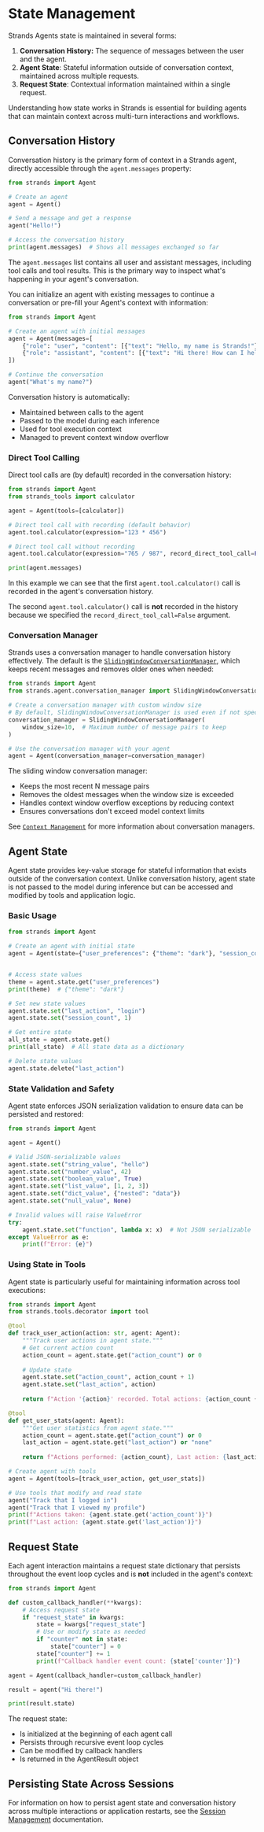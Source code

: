 # State Management

Strands Agents state is maintained in several forms:

1. **Conversation History:** The sequence of messages between the user and the agent.
2. **Agent State**: Stateful information outside of conversation context, maintained across multiple requests.
3. **Request State**: Contextual information maintained within a single request.

Understanding how state works in Strands is essential for building agents that can maintain context across multi-turn interactions and workflows.

## Conversation History

Conversation history is the primary form of context in a Strands agent, directly accessible through the `agent.messages` property:

```python
from strands import Agent

# Create an agent
agent = Agent()

# Send a message and get a response
agent("Hello!")

# Access the conversation history
print(agent.messages)  # Shows all messages exchanged so far
```

The `agent.messages` list contains all user and assistant messages, including tool calls and tool results. This is the primary way to inspect what's happening in your agent's conversation.

You can initialize an agent with existing messages to continue a conversation or pre-fill your Agent's context with information:

```python
from strands import Agent

# Create an agent with initial messages
agent = Agent(messages=[
    {"role": "user", "content": [{"text": "Hello, my name is Strands!"}]},
    {"role": "assistant", "content": [{"text": "Hi there! How can I help you today?"}]}
])

# Continue the conversation
agent("What's my name?")
```

Conversation history is automatically:

- Maintained between calls to the agent
- Passed to the model during each inference
- Used for tool execution context
- Managed to prevent context window overflow

### Direct Tool Calling

Direct tool calls are (by default) recorded in the conversation history:

```python
from strands import Agent
from strands_tools import calculator

agent = Agent(tools=[calculator])

# Direct tool call with recording (default behavior)
agent.tool.calculator(expression="123 * 456")

# Direct tool call without recording
agent.tool.calculator(expression="765 / 987", record_direct_tool_call=False)

print(agent.messages)
```

In this example we can see that the first `agent.tool.calculator()` call is recorded in the agent's conversation history.

The second `agent.tool.calculator()` call is **not** recorded in the history because we specified the `record_direct_tool_call=False` argument.

### Conversation Manager

Strands uses a conversation manager to handle conversation history effectively. The default is the [`SlidingWindowConversationManager`](../../../api-reference/agent.md#strands.agent.conversation_manager.sliding_window_conversation_manager.SlidingWindowConversationManager), which keeps recent messages and removes older ones when needed:

```python
from strands import Agent
from strands.agent.conversation_manager import SlidingWindowConversationManager

# Create a conversation manager with custom window size
# By default, SlidingWindowConversationManager is used even if not specified
conversation_manager = SlidingWindowConversationManager(
    window_size=10,  # Maximum number of message pairs to keep
)

# Use the conversation manager with your agent
agent = Agent(conversation_manager=conversation_manager)
```

The sliding window conversation manager:

- Keeps the most recent N message pairs
- Removes the oldest messages when the window size is exceeded
- Handles context window overflow exceptions by reducing context
- Ensures conversations don't exceed model context limits

See [`Context Management`](context-management.md) for more information about conversation managers.


## Agent State

Agent state provides key-value storage for stateful information that exists outside of the conversation context. Unlike conversation history, agent state is not passed to the model during inference but can be accessed and modified by tools and application logic.

### Basic Usage

```python
from strands import Agent

# Create an agent with initial state
agent = Agent(state={"user_preferences": {"theme": "dark"}, "session_count": 0})


# Access state values
theme = agent.state.get("user_preferences")
print(theme)  # {"theme": "dark"}

# Set new state values
agent.state.set("last_action", "login")
agent.state.set("session_count", 1)

# Get entire state
all_state = agent.state.get()
print(all_state)  # All state data as a dictionary

# Delete state values
agent.state.delete("last_action")
```

### State Validation and Safety

Agent state enforces JSON serialization validation to ensure data can be persisted and restored:

```python
from strands import Agent

agent = Agent()

# Valid JSON-serializable values
agent.state.set("string_value", "hello")
agent.state.set("number_value", 42)
agent.state.set("boolean_value", True)
agent.state.set("list_value", [1, 2, 3])
agent.state.set("dict_value", {"nested": "data"})
agent.state.set("null_value", None)

# Invalid values will raise ValueError
try:
    agent.state.set("function", lambda x: x)  # Not JSON serializable
except ValueError as e:
    print(f"Error: {e}")
```

### Using State in Tools

Agent state is particularly useful for maintaining information across tool executions:

```python
from strands import Agent
from strands.tools.decorator import tool

@tool
def track_user_action(action: str, agent: Agent):
    """Track user actions in agent state."""
    # Get current action count
    action_count = agent.state.get("action_count") or 0
    
    # Update state
    agent.state.set("action_count", action_count + 1)
    agent.state.set("last_action", action)
    
    return f"Action '{action}' recorded. Total actions: {action_count + 1}"

@tool
def get_user_stats(agent: Agent):
    """Get user statistics from agent state."""
    action_count = agent.state.get("action_count") or 0
    last_action = agent.state.get("last_action") or "none"
    
    return f"Actions performed: {action_count}, Last action: {last_action}"

# Create agent with tools
agent = Agent(tools=[track_user_action, get_user_stats])

# Use tools that modify and read state
agent("Track that I logged in")
agent("Track that I viewed my profile")
print(f"Actions taken: {agent.state.get('action_count')}")
print(f"Last action: {agent.state.get('last_action')}")
```

## Request State

Each agent interaction maintains a request state dictionary that persists throughout the event loop cycles and is **not** included in the agent's context:

```python
from strands import Agent

def custom_callback_handler(**kwargs):
    # Access request state
    if "request_state" in kwargs:
        state = kwargs["request_state"]
        # Use or modify state as needed
        if "counter" not in state:
            state["counter"] = 0
        state["counter"] += 1
        print(f"Callback handler event count: {state['counter']}")

agent = Agent(callback_handler=custom_callback_handler)

result = agent("Hi there!")

print(result.state)
```

The request state:

- Is initialized at the beginning of each agent call
- Persists through recursive event loop cycles
- Can be modified by callback handlers
- Is returned in the AgentResult object

## Persisting State Across Sessions

For information on how to persist agent state and conversation history across multiple interactions or application restarts, see the [Session Management](session-management.md) documentation.

